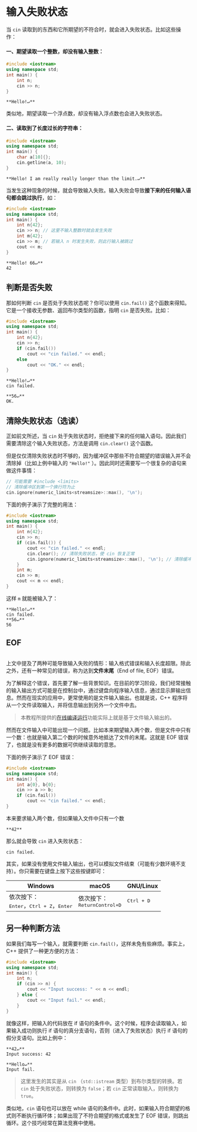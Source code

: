# 输入失败状态

当 `cin` 读取到的东西和它所期望的不符合时，就会进入失败状态。比如这些操作：

#### 一、期望读取一个整数，却没有输入整数：
```cpp
#include <iostream>
using namespace std;
int main() {
    int n;
    cin >> n;
}
```
```io
**Hello!↵**
```

类似地，期望读取一个浮点数，却没有输入浮点数也会进入失败状态。

#### 二、读取到了长度过长的字符串：

```cpp
#include <iostream>
using namespace std;
int main() {
    char a[10]{};
    cin.getline(a, 10);
}
```
```io
**Hello! I am really really longer than the limit.↵**
```

当发生这种现象的时候，就会导致输入失败。输入失败会导致**接下来的任何输入语句都会跳过执行**，如：
```CPP
#include <iostream>
using namespace std;
int main() {
    int n{42};
    cin >> n; // 这里不输入整数时就会发生失败
    int m{42};
    cin >> m; // 若输入 n 时发生失败，则此行输入被跳过
    cout << m;
}
```
```io
**Hello! 66↵**
42
```

## 判断是否失败

那如何判断 `cin` 是否处于失败状态呢？你可以使用 `cin.fail()` 这个函数来得知。它是一个接收无参数、返回布尔类型的函数，指明 `cin` 是否失败。比如：
```CPP
#include <iostream>
using namespace std;
int main() {
    int n{42};
    cin >> n;
    if (cin.fail())
        cout << "cin failed." << endl;
    else
        cout << "OK." << endl;
}
```
```io
**Hello!↵**
cin failed.
```
```io
**56↵**
OK.
```

## 清除失败状态（选读）

正如前文所述，当 `cin` 处于失败状态时，拒绝接下来的任何输入语句。因此我们需要清除这个输入失败状态，方法是调用 `cin.clear()` 这个函数。

但是仅仅清除失败状态时不够的，因为缓冲区中那些不符合期望的错误输入并不会清除掉（比如上例中输入的 `"Hello!"` ）。因此同时还需要写一个很复杂的语句来做这件事情：
```cpp
// 可能需要 #include <limits>
// 清除缓冲区到第一个换行符为止
cin.ignore(numeric_limits<streamsize>::max(), '\n');
```

下面的例子演示了完整的用法：

```CPP
#include <iostream>
using namespace std;
int main() {
    int n{42};
    cin >> n;
    if (cin.fail()) {
        cout << "cin failed." << endl;
        cin.clear(); // 清除失败状态，使 cin 恢复正常
        cin.ignore(numeric_limits<streamsize>::max(), '\n'); // 清除缓冲区一行字符
    }
    int m;
    cin >> m;
    cout << m << endl;
}
```
这样 `m` 就能被输入了：
```io
**Hello!↵**
cin failed.
**56↵**
56
```

## EOF

<h6 id="idx_文件末尾"></h6>

上文中提及了两种可能导致输入失败的情形：输入格式错误和输入长度超限。除此之外，还有一种常见的错误，称为达到**文件末尾**（End of file, EOF）错误。

为了解释这个错误，首先要了解一些背景知识。在目前的学习阶段，我们经常接触的输入输出方式可能是在控制台中，通过键盘向程序输入信息，通过显示屏输出信息。然而在现实的应用中，更常使用的是文件输入输出。也就是说，C++ 程序将从一个文件读取输入，并将信息输出到另外一个文件中去。

> 本教程所提供的[在线编译运行](https://guyutongxue.gitee.io/cppocui)功能实际上就是基于文件输入输出的。

然而在文件输入中可能出现一个问题。比如本来期望输入两个数，但是文件中只有一个数：也就是输入第二个数的时候意外地抵达了文件的末尾。这就是 EOF 错误了，也就是没有更多的数据可供继续读取的意思。

下面的例子演示了 EOF 错误：

```CPP
#include <iostream>
using namespace std;
int main() {
    int a{0}, b{0};
    cin >> a >> b;
    if (cin.fail())
        cout << "cin failed." << endl;
}
```
本来要求输入两个数，但如果输入文件中只有一个数
```io
**42**
```
那么就会导致 `cin` 进入失败状态：
```io
cin failed.
```

其实，如果没有使用文件输入输出，也可以模拟文件结束（可能有少数环境不支持）。你只需要在键盘上按下这些按键即可：

| Windows                                                               | macOS                                               | GNU/Linux           |
| --------------------------------------------------------------------- | --------------------------------------------------- | ------------------- |
| 依次按下：<br><kbd>Enter</kbd>，<kbd>Ctrl + Z</kbd>，<kbd>Enter</kbd> | 依次按下：<br><kbd>Return</kbd><kbd>Control+D</kbd> | <kbd>Ctrl + D</kbd> |

## 另一种判断方法

如果我们每写一个输入，就需要判断 `cin.fail()`，这样未免有些麻烦。事实上，C++ 提供了一种更方便的方法：
```CPP
#include <iostream>
using namespace std;
int main() {
    int n;
    if (cin >> n) {
        cout << "Input success: " << n << endl;
    } else {
        cout << "Input fail." << endl;
    }
}
```
就像这样，把输入的代码放在 if 语句的条件中。这个时候，程序会读取输入，如果输入成功则执行 if 语句的真分支语句，否则（进入了失败状态）执行 if 语句的假分支语句。比如上例中：
```io
**42↵**
Input success: 42
```
```io
**Hello↵**
Input fail.
```

> 这里发生的其实是从 `cin` （`std::istream` 类型）到布尔类型的转换。若 `cin` 处于失败状态，则转换为 `false`；若 `cin` 正常读取输入，则转换为 `true`。

类似地，`cin` 语句也可以放在 while 语句的条件中。此时，如果输入符合期望的格式则不断执行循环体；如果出现了不符合期望的格式或发生了 EOF 错误，则跳出循环。这个技巧经常在算法竞赛中使用。

